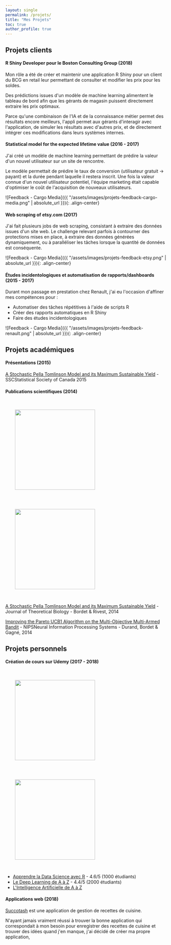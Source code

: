 ```yaml
---
layout: single
permalink: /projets/
title: "Mes Projets"
toc: true
author_profile: true
---
```


## Projets clients

#### R Shiny Developer pour le Boston Consulting Group (2018)

Mon rôle a été de créer et maintenir une application R Shiny pour un client du BCG en retail leur permettant de consulter et modifier les prix pour les soldes.

Des prédictions issues d'un modèle de machine learning alimentent le tableau de bord afin que les gérants de magasin puissent directement extraire les prix optimaux.

Parce qu'une combinaison de l'IA et de la connaissance métier permet des résultats encore meilleurs, l'appli permet aux gérants d'interagir avec l'application, de simuler les résultats avec d'autres prix, et de directement intégrer ces modifications dans leurs systèmes internes.

#### Statistical model for the expected lifetime value (2016 - 2017)

J'ai créé un modèle de machine learning permettant de prédire la valeur d'un nouvel utilisateur sur un site de rencontre.

Le modèle permettait de prédire le taux de conversion (utilisateur gratuit -> payant) et la durée pendant laquelle il restera inscrit. Une fois la valeur connue d'un nouvel utilisateur potentiel, l'équipe marketing était capable d'optimiser le coût de l'acquisition de nouveaux utilisateurs.

![Feedback - Cargo Media]({{ "/assets/images/projets-feedback-cargo-media.png" | absolute_url }}){: .align-center}

#### Web scraping of etsy.com (2017)

J'ai fait plusieurs jobs de web scraping, consistant à extraire des données issues d'un site web. Le challenge relevant parfois à contourner des protections mises en place, à extraire des données générées dynamiquement, ou à paralléliser les tâches lorsque la quantité de données est conséquente.

![Feedback - Cargo Media]({{ "/assets/images/projets-feedback-etsy.png" | absolute_url }}){: .align-center}

#### Études incidentologiques et automatisation de rapports/dashboards (2015 - 2017)

Durant mon passage en prestation chez Renault, j'ai eu l'occasion d'affiner mes compétences pour :

- Automatiser des tâches répétitives à l'aide de scripts R
- Créer des rapports automatiques en R Shiny
- Faire des études incidentologiques

![Feedback - Cargo Media]({{ "/assets/images/projets-feedback-renault.png" | absolute_url }}){: .align-center}

## Projets académiques

#### Présentations (2015)

[A Stochastic Pella Tomlinson Model and its Maximum Sustainable Yield](https://ssc.ca/sites/default/files/meetings/ssc2015_program_full.compressed.pdf) - <span class="tooltip">SSC<span class="tooltiptext">Statistical Society of Canada</span></span> 2015

#### Publications scientifiques (2014)

<div class="text-center">
	<img src="{{ "/assets/images/pella-tomlinson.png" | absolute_url }}" width="250px" style="margin: 30px">
	<img src="{{ "/assets/images/MOMAB.png" | absolute_url }}" width="250px" style="margin: 30px">
</div>

[A Stochastic Pella Tomlinson Model and its Maximum Sustainable Yield](https://www.sciencedirect.com/science/article/pii/S0022519314003555) - Journal of Theoretical Biology - Bordet & Rivest, 2014

[Improving the Pareto UCB1 Algorithm on the Multi-Objective Multi-Armed Bandit](https://www.researchgate.net/publication/270592330_Improving_the_Pareto_UCB1_Algorithm_on_the_Multi-Objective_Multi-Armed_Bandit) - <span class="tooltip">NIPS<span class="tooltiptext">Neural Information Processing Systems</span></span> - Durand, Bordet & Gagné, 2014


## Projets personnels

#### Création de cours sur Udemy (2017 - 2018)

<div class="text-center">
	<img src="{{ "/assets/images/deep-learning-udemy.png" | absolute_url }}" width="250px" style="margin: 30px">
	<img src="{{ "/assets/images/r-udemy.png" | absolute_url }}" width="250px" style="margin: 30px">
</div>

* [Apprendre la Data Science avec R](https://www.udemy.com/datascience-r/?couponCode=WEBSITE) - 4.6/5 (1000 étudiants)
* [Le Deep Learning de A à Z](https://www.udemy.com/le-deep-learning-de-a-a-z/?couponCode=WEBSITE) - 4.4/5 (2000 étudiants)
* [L'Intelligence Artificielle de A à Z](https://www.udemy.com/intelligence-artificielle-az/?couponCode=WEBSITE) 

#### Applications web (2018)

[Succotash](http://shiny.charlesbordet.com/succotash) est une application de gestion de recettes de cuisine.

N'ayant jamais vraiment réussi à trouver la bonne application qui correspondait à mon besoin pour enregistrer des recettes de cuisine et trouver des idées quand j'en manque, j'ai décidé de créer ma propre application, 
